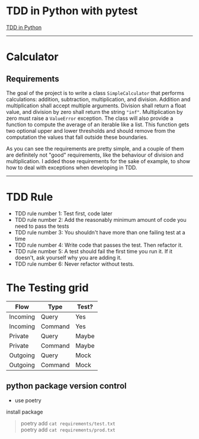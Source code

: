 # TDD in Python with pytest

[TDD in Python](https://www.thedigitalcatonline.com/blog/2020/09/10/tdd-in-python-with-pytest-part-1/)

---

# Calculator

## Requirements

The goal of the project is to write a class `SimpleCalculator` that performs calculations: addition, subtraction, multiplication, and division. Addition and multiplication shall accept multiple arguments. Division shall return a float value, and division by zero shall return the string `"inf"`. Multiplication by zero must raise a `ValueError` exception. The class will also provide a function to compute the average of an iterable like a list. This function gets two optional upper and lower thresholds and should remove from the computation the values that fall outside these boundaries.

As you can see the requirements are pretty simple, and a couple of them are definitely not "good" requirements, like the behaviour of division and multiplication. I added those requirements for the sake of example, to show how to deal with exceptions when developing in TDD.

---

# TDD Rule
- TDD rule number 1: Test first, code later
- TDD rule number 2: Add the reasonably minimum amount of code you need to pass the tests
- TDD rule number 3: You shouldn't have more than one failing test at a time
- TDD rule number 4: Write code that passes the test. Then refactor it.
- TDD rule number 5: A test should fail the first time you run it. If it doesn't, ask yourself why you are adding it.
- TDD rule number 6: Never refactor without tests.

# The Testing grid

| Flow     | Type    | Test? |
|----------|---------|-------|
| Incoming | Query   | Yes   |
| Incoming | Command | Yes   |
| Private  | Query   | Maybe |
| Private  | Command | Maybe |
| Outgoing | Query   | Mock  |
| Outgoing | Command | Mock  |

## python package version control

- use poetry

install package
> poetry add `cat requirements/test.txt`  
> poetry add `cat requirements/prod.txt`
